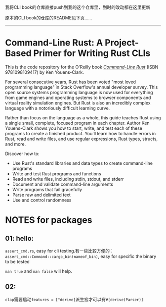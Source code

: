 我将CLI book的仓库直接push到我的这个仓库里，到时的改动都在这里更新

原本的CLI book的仓库的README见下页……

---

# Command-Line Rust: A Project-Based Primer for Writing Rust CLIs

This is the code repository for the O'Reilly book [_Command-Line Rust_](https://learning.oreilly.com/library/view/command-line-rust/9781098109424/) (ISBN 9781098109417) by Ken Youens-Clark.

For several consecutive years, Rust has been voted "most loved programming language" in Stack Overflow's annual developer survey. This open source systems programming language is now used for everything from game engines and operating systems to browser components and virtual reality simulation engines. But Rust is also an incredibly complex language with a notoriously difficult learning curve.

Rather than focus on the language as a whole, this guide teaches Rust using a single small, complete, focused program in each chapter. Author Ken Youens-Clark shows you how to start, write, and test each of these programs to create a finished product. You'll learn how to handle errors in Rust, read and write files, and use regular expressions, Rust types, structs, and more.

Discover how to:

* Use Rust's standard libraries and data types to create command-line programs
* Write and test Rust programs and functions
* Read and write files, including stdin, stdout, and stderr
* Document and validate command-line arguments
* Write programs that fail gracefully
* Parse raw and delimited text
* Use and control randomness


# NOTES for packages

## 01: hello:

`assert_cmd.rs`, easy for cli testing.有一些比较方便的：
`assert_cmd::Command::cargo_bin(nameof_bin)`, easy for specific the binary to be tested

`man true` and `man false` will help. 

## 02: 
`clap`需要启动`features = ["derive]`派生宏才可以有`#[derive(Parser)]`





